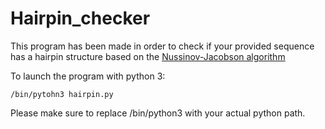 # Hairpin_checker

This program has been made in order to check if your provided sequence has a hairpin structure based on the [Nussinov-Jacobson algorithm](https://en.wikipedia.org/wiki/Nussinov_algorithm)

To launch the program with python 3:
```{bash}
/bin/pytohn3 hairpin.py
```
Please make sure to replace /bin/python3 with your actual python path.
